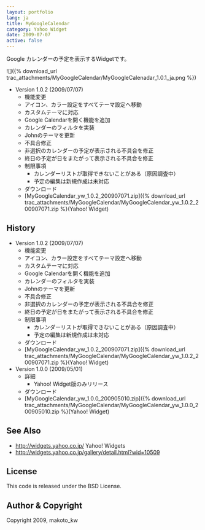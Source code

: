```yaml
---
layout: portfolio
lang: ja
title: MyGoogleCalendar
category: Yahoo Widget
date: 2009-07-07
active: false
---
```

Google カレンダーの予定を表示するWidgetです。

![]({% download_url trac_attachments/MyGoogleCalendar/MyGoogleCalenadar_1.0.1_ja.png %})


* Version 1.0.2 (2009/07/07)
  * 機能変更
   * アイコン、カラー設定をすべてテーマ設定へ移動
   * カスタムテーマに対応
   * Google Calendarを開く機能を追加
   * カレンダーのフィルタを実装
   * Johnのテーマを更新
  * 不具合修正
   * 非選択のカレンダーの予定が表示される不具合を修正
   * 終日の予定が日をまたがって表示される不具合を修正
  * 制限事項
    * カレンダーリストが取得できないことがある（原因調査中）
    * 予定の編集は新規作成は未対応
  * ダウンロード
   *  [MyGoogleCalendar_yw_1.0.2_200907071.zip]({% download_url trac_attachments/MyGoogleCalendar/MyGoogleCalendar_yw_1.0.2_200907071.zip %}(Yahoo! Widget)

## History
* Version 1.0.2 (2009/07/07)
  * 機能変更
   * アイコン、カラー設定をすべてテーマ設定へ移動
   * カスタムテーマに対応
   * Google Calendarを開く機能を追加
   * カレンダーのフィルタを実装
   * Johnのテーマを更新
  * 不具合修正
   * 非選択のカレンダーの予定が表示される不具合を修正
   * 終日の予定が日をまたがって表示される不具合を修正
  * 制限事項
    * カレンダーリストが取得できないことがある（原因調査中）
    * 予定の編集は新規作成は未対応
  * ダウンロード
   *  [MyGoogleCalendar_yw_1.0.2_200907071.zip]({% download_url trac_attachments/MyGoogleCalendar/MyGoogleCalendar_yw_1.0.2_200907071.zip %}(Yahoo! Widget)
* Version 1.0.0 (2009/05/01)
  * 詳細
    * Yahoo! Widget版のみリリース
  * ダウンロード
   *  [MyGoogleCalendar_yw_1.0.0_200905010.zip]({% download_url trac_attachments/MyGoogleCalendar/MyGoogleCalendar_yw_1.0.0_200905010.zip %}(Yahoo! Widget)

## See Also
* http://widgets.yahoo.co.jp/ Yahoo! Widgets
* http://widgets.yahoo.co.jp/gallery/detail.html?wid=10509

## License
This code is released under the BSD License.

## Author & Copyright

Copyright 2009, makoto_kw 